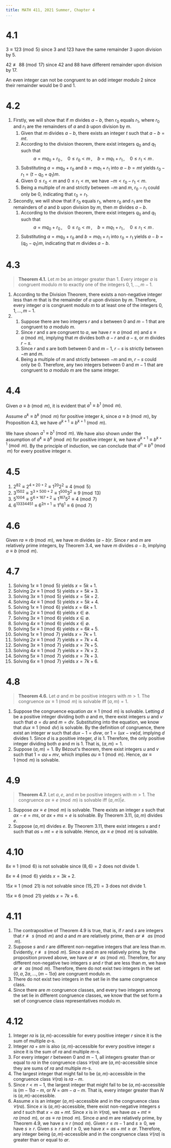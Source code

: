 ```yaml
---
title: MATH 411, 2021 Summer, Chapter 4
...
```


# 4.1

$3\equiv123\pmod5$ since 3 and 123 have the same remainder 3 upon division by 5.

$42\not\equiv88\pmod{17}$ since 42 and 88 have different remainder upon division by 17.

An even integer can not be congruent to an odd integer modulo 2 since their remainder would be 0 and 1.

# 4.2

1. Firstly, we will show that if $m$ divides $a-b$, then $r_0$ equals $r_1$, where $r_0$ and $r_1$ are the remainders of $a$ and $b$ upon division by $m$.
    1. Given that $m$ divides $a-b$, there exists an integer $t$ such that $a-b=mt$.
    1. According to the division theorem, there exist integers $q_0$ and $q_1$ such that $$a=mq_0+r_0\,,\quad0\le r_0<m\,,\quad b=mq_1+r_1\,,\quad0\le r_1<m\,.$$
    1. Substituting $a=mq_0+r_0$ and $b=mq_1+r_1$ into $a-b=mt$ yields $r_0-r_1=(t-q_0+q_1)m$.
    1. Given $0\le r_0<m$ and $0\le r_1<m$, we have $-m<r_0-r_1<m$.
    1. Being a multiple of $m$ and strictly between $-m$ and $m$, $r_0-r_1$ could only be 0, indicating that $r_0=r_1$.
1. Secondly, we will show that if $r_0$ equals $r_1$, where $r_0$ and $r_1$ are the remainders of $a$ and $b$ upon division by $m$, then $m$ divides $a-b$.
    1. According to the division theorem, there exist integers $q_0$ and $q_1$ such that $$a=mq_0+r_0\,,\quad0\le r_0<m\,,\quad b=mq_1+r_1\,,\quad0\le r_1<m\,.$$
    1. Substituting $a=mq_0+r_0$ and $b=mq_1+r_1$ into $r_0=r_1$ yields $a-b=(q_0-q_1)m$, indicating that $m$ divides $a-b$.

# 4.3

> **Theorem 4.1.** Let $m$ be an integer greater than 1. Every integer $a$ is congruent modulo $m$ to exactly one of the integers $0,1,\dots,m-1$.

1. According to the Division Theorem, there exists a non-negative integer less than $m$ that is the remainder of $a$ upon division by $m$. Therefore, every integer $a$ is congruent modulo $m$ to at least one of the integers $0,1,\dots,m-1$.
1.  1. Suppose there are two integers $r$ and $s$ between 0 and $m-1$ that are congruent to $a$ modulo $m$.
    1. Since $r$ and $s$ are congruent to $a$, we have $r\equiv a\pmod m$ and $s\equiv a\pmod m$, implying that $m$ divides both $a-r$ and $a-s$, or $m$ divides $r-s$.
    1. Since $r$ and $s$ are both between 0 and $m-1$, $r-s$ is strictly between $-m$ and $m$.
    1. Being a multiple of $m$ and strictly between $-m$ and $m$, $r-s$ could only be 0. Therefore, any two integers between 0 and $m-1$ that are congruent to $a$ modulo $m$ are the same integer.

# 4.4

Given $a\equiv b\pmod m$, it is evident that $a^1\equiv b^1\pmod m$.

Assume $a^k\equiv b^k\pmod m$ for positive integer $k$, since $a\equiv b\pmod m$, by Proposition 4.3, we have $a^{k+1}\equiv b^{k+1}\pmod m$.

We have shown $a^1\equiv b^1\pmod m$. We have also shown under the assumption of $a^k\equiv b^k\pmod m$ for positive integer $k$, we have $a^{k+1}\equiv b^{k+1}\pmod m$. By the principle of induction, we can conclude that $a^n\equiv b^n\pmod m$ for every positive integer $n$.

# 4.5

1. $2^{82}\equiv2^{4\times20+2}\equiv1^{20}2^2\equiv4\pmod 5$
1. $3^{1502}\equiv3^{3\times500+2}\equiv1^{500}3^2\equiv9\pmod{13}$
1. $5^{1004}\equiv5^{6\times167+2}\equiv1^{167}5^2\equiv4\pmod 7$
1. $6^{13334451}\equiv6^{2n+1}\equiv1^n6^1\equiv6\pmod 7$

# 4.6

Given $ra\equiv rb\pmod m$, we have $m$ divides $(a-b)r$. Since $r$ and $m$ are relatively prime integers, by Theorem 3.4, we have $m$ divides $a-b$, implying $a\equiv b\pmod m$.

# 4.7

1. Solving $1x\equiv1\pmod5$ yields $x=5k+1$.
1. Solving $2x\equiv1\pmod5$ yields $x=5k+3$.
1. Solving $3x\equiv1\pmod5$ yields $x=5k+2$.
1. Solving $4x\equiv1\pmod5$ yields $x=5k+4$.
1. Solving $1x\equiv1\pmod6$ yields $x=6k+1$.
1. Solving $2x\equiv1\pmod6$ yields $x\in\emptyset$.
1. Solving $3x\equiv1\pmod6$ yields $x\in\emptyset$.
1. Solving $4x\equiv1\pmod6$ yields $x\in\emptyset$.
1. Solving $5x\equiv1\pmod6$ yields $x=6k+5$.
1. Solving $1x\equiv1\pmod7$ yields $x=7k+1$.
1. Solving $2x\equiv1\pmod7$ yields $x=7k+4$.
1. Solving $3x\equiv1\pmod7$ yields $x=7k+5$.
1. Solving $4x\equiv1\pmod7$ yields $x=7k+2$.
1. Solving $5x\equiv1\pmod7$ yields $x=7k+3$.
1. Solving $6x\equiv1\pmod7$ yields $x=7k+6$.

# 4.8

> **Theorem 4.6.** Let $a$ and $m$ be positive integers with $m>1$. The congruence $ax\equiv1\pmod m$ is solvable iff $(a, m)=1$.

1. Suppose the congruence equation $ax\equiv1\pmod m$ is solvable. Letting $d$ be a positive integer dividing both $a$ and $m$, there exist integers $u$ and $v$ such that $a=du$ and $m=dv$. Substituting into the equation, we know that $dux\equiv1\pmod{dv}$ is solvable. By the definition of congruence, there exist an integer $w$ such that $dux-1=dvw$, or $1=(ux-vw)d$, implying $d$ divides 1. Since $d$ is a positive integer, $d$ is 1. Therefore, the only positive integer dividing both $a$ and $m$ is 1. That is, $(a,m)=1$.
1. Suppose $(a,m)=1$. By Bézout's theorem, there exist integers $u$ and $v$ such that $1=au+mv$, which implies $au\equiv1\pmod m$. Hence, $ax\equiv1\pmod m$ is solvable.

# 4.9

> **Theorem 4.7.** Let $a,e$, and $m$ be positive integers with $m>1$. The congruence $ax\equiv e\pmod m$ is solvable iff $(a, m)|e$.

1. Suppose $ax\equiv e\pmod m$ is solvable. There exists an integer $s$ such that $ax-e=ms$, or $ax+ms=e$ is solvable. By Theorem 3.11, $(a,m)$ divides $e$.
1. Suppose $(a,m)$ divides $e$. By Theorem 3.11, there exist integers $s$ and $t$ such that $as+mt=e$ is solvable. Hence, $ax\equiv e\pmod m$ is solvable.

# 4.10

$8x\equiv1\pmod6$ is not solvable since $(8,6)=2$ does not divide 1.

$8x\equiv4\pmod6$ yields $x=3k+2$.

$15x\equiv1\pmod{21}$ is not solvable since $(15,21)=3$ does not divide 1.

$15x\equiv6\pmod{21}$ yields $x=7k+6$.

# 4.11

1. The contrapositive of Theorem 4.9 is true, that is, if $r$ and $s$ are integers that $r\not\equiv s\pmod m$ and $a$ and $m$ are relatively prime, then $ar\not\equiv as\pmod m$.
1. Suppose $s$ and $r$ are different non-negative integers that are less than $m$. Evidently, $r\not\equiv s\pmod m$. Since $a$ and $m$ are relatively prime, by the proposition proved above, we have $ar\not\equiv as\pmod m$. Therefore, for any different non-negative two integers $s$ and $r$ that are less than $m$, we have $ar\not\equiv as\pmod m$. Therefore, there do not exist two integers in the set $\{0,a,2a,\dots,(m-1)a\}$ are congruent modulo $m$.
1. There do not exist two integers in the set lie in the same congruence class.
1. Since there are $m$ congruence classes, and every two integers among the set lie in different congruence classes, we know that the set form a set of congruence class representatives modulo $m$.

# 4.12

1. Integer $ra$ is $(a,m)$-accessible for every positive integer $r$ since it is the sum of multiple $a$-s.
1. Integer $ra+sm$ is also $(a,m)$-accessible for every positive integer $s$ since it is the sum of $ra$ and multiple $m$-s.
1. For every integer $r$ between 0 and $m-1$, all integers greater than or equal to $ra$ in the congruence class $\mathcal C(ra)$ are $(a,m)$-accessible since they are sums of $ra$ and multiple $m$-s.
1. The largest integer that might fail to be $(a,m)$-accessible in the congruence class $\mathcal C(ra)$ is $ra-m$.
1. Since $r<m-1$, the largest integer that might fail to be $(a,m)$-accessible is $(m-1)a-m$, or $N=am-a-m$. That is, every integer greater than $N$ is $(a,m)$-accessible.
1. Assume $x$ is an integer $(a,m)$-accessible and in the congruence class $\mathcal C(ra)$. Since $x$ is $(a,m)$-accessible, there exist non-negative integers $s$ and $t$ such that $x=as+mt$. Since $x$ is in $\mathcal C(ra)$, we have $as+mt\equiv ra\pmod m$, or $as\equiv ra\pmod m$. Since $a$ and $m$ are relatively prime, by Theorem 4.9, we have $s\equiv r\pmod m$. Given $r\le m-1$ and $s\ge0$, we have $s\ge r$. Given $s\ge r$ and $t\ge0$, we have $x=as+mt\ge ar$. Therefore, any integer being $(a,m)$-accessible and in the congruence class $\mathcal C(ra)$ is greater than or equal to $ar$.
